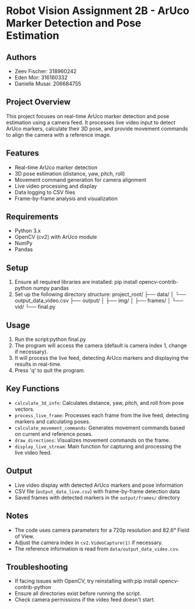 # Robot Vision Assignment 2B - ArUco Marker Detection and Pose Estimation

## Authors
- Zeev Fischer: 318960242
- Eden Mor: 316160332
- Danielle Musai: 206684755

## Project Overview
This project focuses on real-time ArUco marker detection and pose estimation using a camera feed. It processes live video input to detect ArUco markers, calculate their 3D pose, and provide movement commands to align the camera with a reference image.

## Features
- Real-time ArUco marker detection
- 3D pose estimation (distance, yaw, pitch, roll)
- Movement command generation for camera alignment
- Live video processing and display
- Data logging to CSV files
- Frame-by-frame analysis and visualization

## Requirements
- Python 3.x
- OpenCV (cv2) with ArUco module
- NumPy
- Pandas

## Setup
1. Ensure all required libraries are installed:
pip install opencv-contrib-python numpy pandas
2. Set up the following directory structure:
project_root/
├── data/
│   └── output_data_video.csv
├── output/
│   ├── img/
│   ├── frames/
│   └── vid/
└── final.py

## Usage
1. Run the script:python final.py
2. The program will access the camera (default is camera index 1, change if necessary).
3. It will process the live feed, detecting ArUco markers and displaying the results in real-time.
4. Press 'q' to quit the program.

## Key Functions
- `calculate_3d_info`: Calculates distance, yaw, pitch, and roll from pose vectors.
- `process_live_frame`: Processes each frame from the live feed, detecting markers and calculating poses.
- `calculate_movement_commands`: Generates movement commands based on current and reference poses.
- `draw_directions`: Visualizes movement commands on the frame.
- `display_live_stream`: Main function for capturing and processing the live video feed.

## Output
- Live video display with detected ArUco markers and pose information
- CSV file (`output_data_live.csv`) with frame-by-frame detection data
- Saved frames with detected markers in the `output/frames/` directory

## Notes
- The code uses camera parameters for a 720p resolution and 82.6° Field of View.
- Adjust the camera index in `cv2.VideoCapture(1)` if necessary.
- The reference information is read from `data/output_data_video.csv`.

## Troubleshooting
- If facing issues with OpenCV, try reinstalling with:pip install opencv-contrib-python
- Ensure all directories exist before running the script.
- Check camera permissions if the video feed doesn't start.
